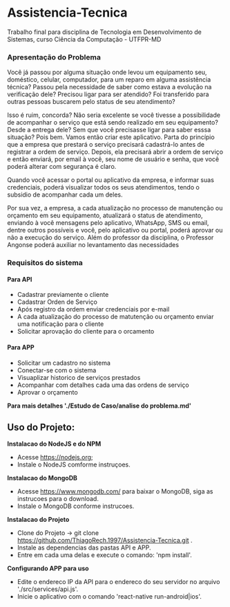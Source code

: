 # Assistencia-Tecnica
Trabalho final para disciplina de Tecnologia em Desenvolvimento de Sistemas, curso Ciência da Computação - UTFPR-MD

### Apresentação do Problema
Você já passou por alguma situação onde levou um equipamento seu, doméstico,
celular, computador, para um reparo em alguma assistência técnica? Passou pela
necessidade de saber como estava a evolução na verificação dele? Precisou ligar
para ser atendido? Foi transferido para outras pessoas buscarem pelo status de
seu atendimento?

Isso é ruim, concorda? Não seria excelente se você tivesse a possibilidade de
acompanhar o serviço que está sendo realizado em seu equipamento? Desde a
entrega dele? Sem que você precisasse ligar para saber esssa situação?
Pois bem. 
Vamos então criar este aplicativo. Parta do princípio que a empresa
que prestará o serviço precisará cadastrá-lo antes de registrar a ordem de
serviço. 
Depois, ela precisará abrir a ordem de serviço e então enviará, por
email à você, seu nome de usuário e senha, que você poderá alterar com segurança
é claro.

Quando você acessar o portal ou aplicativo da empresa, e informar suas
credenciais, poderá visualizar todos os seus atendimentos, tendo o subsidio de
acompanhar cada um deles.

Por sua vez, a empresa, a cada atualização no processo de manutenção ou
orçamento em seu equipamento, atualizará o status de atendimento, enviando à
você mensagens pelo aplicativo, WhatsApp, SMS ou email, dentre outros possíveis
e você, pelo aplicativo ou portal, poderá aprovar ou não a execução do serviço.
Além do professor da disciplina, o Professor Angonse poderá auxiliar no 
levantamento das necessidades

### Requisitos do sistema

#### Para API
 - Cadastrar previamente o cliente
 - Cadastrar Orden de Serviço
 - Após registro da ordem enviar credenciais por e-mail
 - A cada atualização do processo de matutenção ou orçamento enviar uma notificação para o cliente
 - Solicitar aprovação do cliente para o orcamento

#### Para APP
 - Solicitar um cadastro no sistema
 - Conectar-se com o sistema
 - Visuaplizar historico de serviços prestados
 - Acompanhar com detalhes cada uma das ordens de serviço
 - Aprovar o orçamento


**Para mais detalhes './Estudo de Caso/analise do problema.md'**

## Uso do Projeto:
**Instalacao do NodeJS e do NPM**
- Acesse https://nodejs.org;
- Instale o NodeJS comforme instruçoes.

**Instalacao do MongoDB**
- Acesse https://www.mongodb.com/ para baixar o MongoDB, siga as instrucoes para o download.
- Instale o MongoDB conforme instrucoes.

**Instalacao do Projeto**
- Clone do Projeto -> git clone https://github.com/ThiagoRech.1997/Assistencia-Tecnica.git .
- Instale as dependencias das pastas API e APP.
- Entre em cada uma delas e execute o comando: 'npm install'.
 
**Configurando APP para uso**
- Edite o endereco IP da API para o endereco do seu servidor no arquivo './src/services/api.js'.
- Inicie o aplicativo com o comando 'react-native run-android|ios'.

